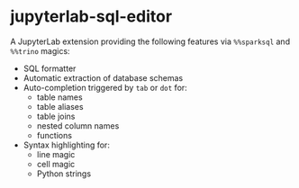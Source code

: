 # jupyterlab-sql-editor

A JupyterLab extension providing the following features via `%%sparksql` and `%%trino` magics:

- SQL formatter
- Automatic extraction of database schemas
- Auto-completion triggered by `tab` or `dot` for:
  - table names
  - table aliases
  - table joins
  - nested column names
  - functions
- Syntax highlighting for:
  - line magic
  - cell magic
  - Python strings
